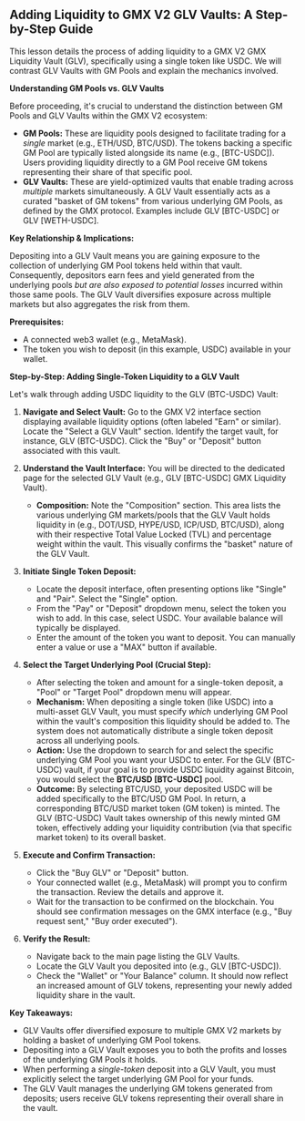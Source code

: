 ## Adding Liquidity to GMX V2 GLV Vaults: A Step-by-Step Guide

This lesson details the process of adding liquidity to a GMX V2 GMX Liquidity Vault (GLV), specifically using a single token like USDC. We will contrast GLV Vaults with GM Pools and explain the mechanics involved.

**Understanding GM Pools vs. GLV Vaults**

Before proceeding, it's crucial to understand the distinction between GM Pools and GLV Vaults within the GMX V2 ecosystem:

*   **GM Pools:** These are liquidity pools designed to facilitate trading for a *single* market (e.g., ETH/USD, BTC/USD). The tokens backing a specific GM Pool are typically listed alongside its name (e.g., [BTC-USDC]). Users providing liquidity directly to a GM Pool receive GM tokens representing their share of that specific pool.
*   **GLV Vaults:** These are yield-optimized vaults that enable trading across *multiple* markets simultaneously. A GLV Vault essentially acts as a curated "basket of GM tokens" from various underlying GM Pools, as defined by the GMX protocol. Examples include GLV [BTC-USDC] or GLV [WETH-USDC].

**Key Relationship & Implications:**

Depositing into a GLV Vault means you are gaining exposure to the collection of underlying GM Pool tokens held within that vault. Consequently, depositors earn fees and yield generated from the underlying pools *but are also exposed to potential losses* incurred within those same pools. The GLV Vault diversifies exposure across multiple markets but also aggregates the risk from them.

**Prerequisites:**

*   A connected web3 wallet (e.g., MetaMask).
*   The token you wish to deposit (in this example, USDC) available in your wallet.

**Step-by-Step: Adding Single-Token Liquidity to a GLV Vault**

Let's walk through adding USDC liquidity to the GLV (BTC-USDC) Vault:

1.  **Navigate and Select Vault:** Go to the GMX V2 interface section displaying available liquidity options (often labeled "Earn" or similar). Locate the "Select a GLV Vault" section. Identify the target vault, for instance, GLV (BTC-USDC). Click the "Buy" or "Deposit" button associated with this vault.

2.  **Understand the Vault Interface:** You will be directed to the dedicated page for the selected GLV Vault (e.g., GLV [BTC-USDC] GMX Liquidity Vault).
    *   **Composition:** Note the "Composition" section. This area lists the various underlying GM markets/pools that the GLV Vault holds liquidity in (e.g., DOT/USD, HYPE/USD, ICP/USD, BTC/USD), along with their respective Total Value Locked (TVL) and percentage weight within the vault. This visually confirms the "basket" nature of the GLV Vault.

3.  **Initiate Single Token Deposit:**
    *   Locate the deposit interface, often presenting options like "Single" and "Pair". Select the "Single" option.
    *   From the "Pay" or "Deposit" dropdown menu, select the token you wish to add. In this case, select USDC. Your available balance will typically be displayed.
    *   Enter the amount of the token you want to deposit. You can manually enter a value or use a "MAX" button if available.

4.  **Select the Target Underlying Pool (Crucial Step):**
    *   After selecting the token and amount for a single-token deposit, a "Pool" or "Target Pool" dropdown menu will appear.
    *   **Mechanism:** When depositing a single token (like USDC) into a multi-asset GLV Vault, you must specify *which* underlying GM Pool within the vault's composition this liquidity should be added to. The system does not automatically distribute a single token deposit across all underlying pools.
    *   **Action:** Use the dropdown to search for and select the specific underlying GM Pool you want your USDC to enter. For the GLV (BTC-USDC) vault, if your goal is to provide USDC liquidity against Bitcoin, you would select the **BTC/USD [BTC-USDC]** pool.
    *   **Outcome:** By selecting BTC/USD, your deposited USDC will be added specifically to the BTC/USD GM Pool. In return, a corresponding BTC/USD market token (GM token) is minted. The GLV (BTC-USDC) Vault takes ownership of this newly minted GM token, effectively adding your liquidity contribution (via that specific market token) to its overall basket.

5.  **Execute and Confirm Transaction:**
    *   Click the "Buy GLV" or "Deposit" button.
    *   Your connected wallet (e.g., MetaMask) will prompt you to confirm the transaction. Review the details and approve it.
    *   Wait for the transaction to be confirmed on the blockchain. You should see confirmation messages on the GMX interface (e.g., "Buy request sent," "Buy order executed").

6.  **Verify the Result:**
    *   Navigate back to the main page listing the GLV Vaults.
    *   Locate the GLV Vault you deposited into (e.g., GLV [BTC-USDC]).
    *   Check the "Wallet" or "Your Balance" column. It should now reflect an increased amount of GLV tokens, representing your newly added liquidity share in the vault.

**Key Takeaways:**

*   GLV Vaults offer diversified exposure to multiple GMX V2 markets by holding a basket of underlying GM Pool tokens.
*   Depositing into a GLV Vault exposes you to both the profits and losses of the underlying GM Pools it holds.
*   When performing a *single-token* deposit into a GLV Vault, you must explicitly select the target underlying GM Pool for your funds.
*   The GLV Vault manages the underlying GM tokens generated from deposits; users receive GLV tokens representing their overall share in the vault.